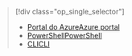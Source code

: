 > [!div class="op_single_selector"]
> * [<span data-ttu-id="c6698-101">Portal do Azure</span><span class="sxs-lookup"><span data-stu-id="c6698-101">Azure portal</span></span>](../articles/iot-hub/iot-hub-configure-file-upload.md)
> * [<span data-ttu-id="c6698-102">PowerShell</span><span class="sxs-lookup"><span data-stu-id="c6698-102">PowerShell</span></span>](../articles/iot-hub/iot-hub-configure-file-upload-powershell.md)
> * [<span data-ttu-id="c6698-103">CLI</span><span class="sxs-lookup"><span data-stu-id="c6698-103">CLI</span></span>](../articles/iot-hub/iot-hub-configure-file-upload-cli.md)

